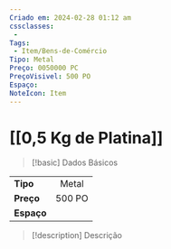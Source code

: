 ```yaml
---
Criado em: 2024-02-28 01:12 am
cssclasses:
 - 
Tags:
 - Item/Bens-de-Comércio
Tipo: Metal
Preço: 0050000 PC
PreçoVisivel: 500 PO
Espaço: 
NoteIcon: Item
---
```

# [[0,5 Kg de Platina]]

> [!basic] Dados Básicos
> 
|            |     |
| ---------- |:---:|
| **Tipo**   |   Metal   |
| **Preço**  |  500 PO   |
| **Espaço** |     |
>
 
> [!description] Descrição
> 
>

